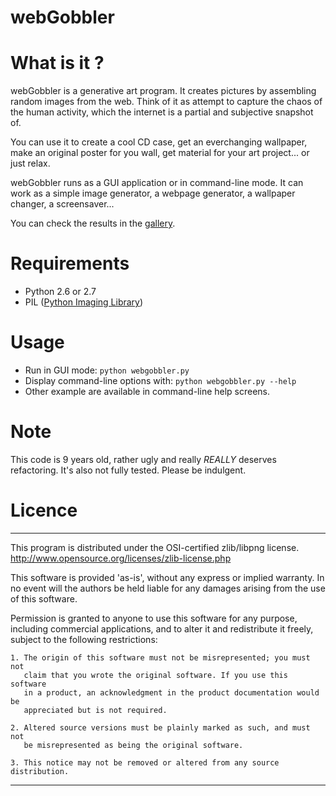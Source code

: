 webGobbler
==========

What is it ?
============

webGobbler is a generative art program. It creates pictures by assembling random images from the web. Think of it as attempt to capture the chaos of the human activity, which the internet is a partial and subjective snapshot of.

You can use it to create a cool CD case, get an everchanging wallpaper, make an original poster for you wall, get material for your art project... or just relax.

webGobbler runs as a GUI application or in command-line mode. It can work as a simple image generator, a webpage generator, a wallpaper changer, a screensaver...

You can check the results in the [gallery](http://sebsauvage.net/galerie/?dir=webGobbler).

Requirements
============

* Python 2.6 or 2.7
* PIL ([Python Imaging Library](http://www.pythonware.com/products/pil/))


Usage
=====

* Run in GUI mode: `python webgobbler.py` 
* Display command-line options with: `python webgobbler.py --help`
* Other example are available in command-line help screens.


Note
====

This code is 9 years old, rather ugly and really *REALLY* deserves refactoring. It's also not fully tested. Please be indulgent.


Licence
=======

------------------------------------------------------------------------------

This program is distributed under the OSI-certified zlib/libpng license.
http://www.opensource.org/licenses/zlib-license.php

This software is provided 'as-is', without any express or implied warranty.
In no event will the authors be held liable for any damages arising from
the use of this software.

Permission is granted to anyone to use this software for any purpose,
including commercial applications, and to alter it and redistribute it freely,
subject to the following restrictions:

    1. The origin of this software must not be misrepresented; you must not
       claim that you wrote the original software. If you use this software
       in a product, an acknowledgment in the product documentation would be
       appreciated but is not required.

    2. Altered source versions must be plainly marked as such, and must not
       be misrepresented as being the original software.

    3. This notice may not be removed or altered from any source distribution.

------------------------------------------------------------------------------